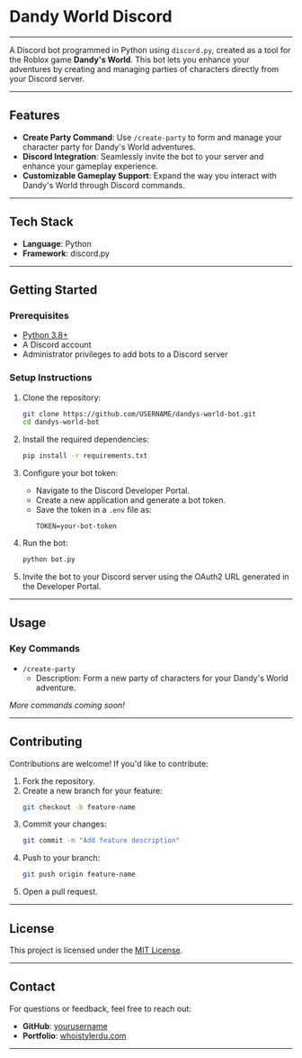# Dandy World Discord

---

A Discord bot programmed in Python using `discord.py`, created as a tool for the Roblox game **Dandy's World**. This bot lets you enhance your adventures by creating and managing parties of characters directly from your Discord server.

---

## Features

- **Create Party Command**: Use `/create-party` to form and manage your character party for Dandy's World adventures.
- **Discord Integration**: Seamlessly invite the bot to your server and enhance your gameplay experience.
- **Customizable Gameplay Support**: Expand the way you interact with Dandy's World through Discord commands.

---

## Tech Stack

- **Language**: Python
- **Framework**: discord.py

---

## Getting Started

### Prerequisites

- [Python 3.8+](https://www.python.org/downloads/)
- A Discord account
- Administrator privileges to add bots to a Discord server

### Setup Instructions

1. Clone the repository:

   ```bash
   git clone https://github.com/USERNAME/dandys-world-bot.git
   cd dandys-world-bot
   ```

2. Install the required dependencies:

   ```bash
   pip install -r requirements.txt
   ```

3. Configure your bot token:

   - Navigate to the Discord Developer Portal.
   - Create a new application and generate a bot token.
   - Save the token in a `.env` file as:
     ```env
     TOKEN=your-bot-token
     ```

4. Run the bot:

   ```bash
   python bot.py
   ```

5. Invite the bot to your Discord server using the OAuth2 URL generated in the Developer Portal.

---

## Usage

### Key Commands

- `/create-party`
  - Description: Form a new party of characters for your Dandy's World adventure.

_More commands coming soon!_

---

## Contributing

Contributions are welcome! If you'd like to contribute:

1. Fork the repository.
2. Create a new branch for your feature:
   ```bash
   git checkout -b feature-name
   ```
3. Commit your changes:
   ```bash
   git commit -m "Add feature description"
   ```
4. Push to your branch:
   ```bash
   git push origin feature-name
   ```
5. Open a pull request.

---

## License

This project is licensed under the [MIT License](LICENSE).

---

## Contact

For questions or feedback, feel free to reach out:

- **GitHub**: [yourusername](https://github.com/yourusername)
- **Portfolio**: [whoistylerdu.com](https://whoistylerdu.com)

---
